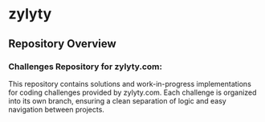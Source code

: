 # zylyty
## Repository Overview
### Challenges Repository for zylyty.com:

This repository contains solutions and work-in-progress implementations for coding challenges provided by zylyty.com. Each challenge is organized into its own branch, ensuring a clean separation of logic and easy navigation between projects.
